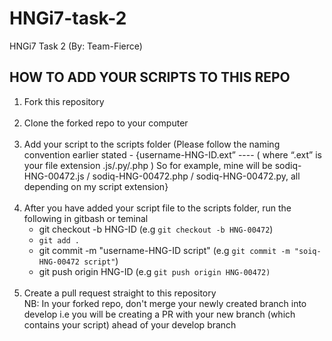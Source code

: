 # HNGi7-task-2
HNGi7 Task 2 (By: Team-Fierce)

<h2>HOW TO ADD YOUR SCRIPTS TO THIS REPO</h2>
<ol>
  <li>Fork this repository</li> <br>
  <li>Clone the forked repo to your computer</li> <br>
  <li>Add your script to the scripts folder (Please follow the naming convention earlier stated - {username-HNG-ID.ext” ---- ( where “.ext” is your file extension .js/.py/.php )
So for example, mine will be sodiq-HNG-00472.js / sodiq-HNG-00472.php / sodiq-HNG-00472.py, all depending on my script extension}</li> <br>
  <li>After you have added your script file to the scripts folder, run the following in gitbash or teminal
    <ul>
      <li>git checkout -b HNG-ID (e.g <code>git checkout -b HNG-00472</code>)</li> 
      <li><code>git add .</code></li>
      <li>git commit -m "username-HNG-ID script" (e.g <code>git commit -m "soiq-HNG-00472 script"</code>)</li>
      <li>git push origin HNG-ID (e.g <code>git push origin HNG-00472)</code></li>
    </ul></li> <br>
  <li>Create a pull request straight to this repository <br> NB: In your forked repo, don't merge your newly created branch into develop i.e you will be creating a PR with your new branch (which contains your script) ahead of your develop branch</li>
</ol>
